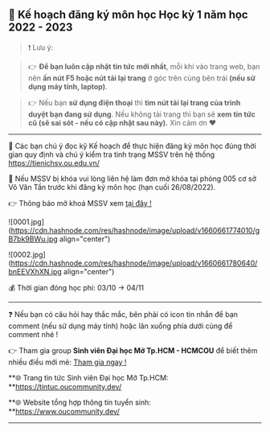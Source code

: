 ## 📢 Kế hoạch đăng ký môn học Học kỳ 1 năm học 2022 - 2023

> ❗ Lưu ý: 

>👉 **Để bạn luôn cập nhật tin tức mới nhất**, mỗi khi vào trang web, bạn nên **ấn nút F5 hoặc nút tải lại trang** ở góc trên cùng bên trái **(nếu sử dụng máy tính, laptop)**. 

>👉 Nếu bạn **sử dụng điện thoại** thì **tìm nút tải lại trang của trình duyệt bạn đang sử dụng**. Nếu không tải trang thì bạn sẽ **xem tin tức cũ (sẽ sai sót - nếu có cập nhật sau này).** Xin cảm ơn ❤

---

📌 Các bạn chú ý đọc kỹ Kế hoạch để thực hiện đăng ký môn học đúng thời gian quy định và chú ý kiểm tra tình trạng MSSV trên hệ thống https://tienichsv.ou.edu.vn/

📌 Nếu MSSV bị khóa vui lòng liên hệ làm đơn mở khóa tại phòng 005 cơ sở Võ Văn Tần trước khi đăng ký môn học (hạn cuối 26/08/2022).

👉 Thông báo mở khoá MSSV xem [tại đây !](https://www.facebook.com/qldt.dhm/posts/pfbid0uFFXcswxEndFMYu6p9iKka2MeLXFFAE84P1p7SCfwHPLJ3jM7bnmyViRxjSGQbvWl?__cft__[0]=AZUAjdswhT8OZCD_9C8BxDJV_1eHASYWYATEUe2V444Vf8nD9AgntnJ8ZF0n8OrnnKun8vc17eNZ5IsYiIMlOJk7RACTGweSTfzq8Igu61zIYpVDOed9D0_hiAt2JrXrnHQ4t3Lh6xk4B2l--c7WHvyv&__tn__=%2CO%2CP-R)

![0001.jpg](https://cdn.hashnode.com/res/hashnode/image/upload/v1660661774010/gB7bk9BWu.jpg align="center")

![0002.jpg](https://cdn.hashnode.com/res/hashnode/image/upload/v1660661780640/bnEEVXhXN.jpg align="center")

💰 Thời gian đóng học phí: 03/10 -> 04/11

---

❓ Nếu bạn có câu hỏi hay thắc mắc, bên phải có icon tin nhắn để bạn comment (nếu sử dụng máy tính) hoặc lăn xuống phía dưới cùng để comment nhé !

👉 Tham gia group **Sinh viên Đại học Mở Tp.HCM - HCMCOU** để biết thêm nhiều điều mới mẻ: [Tham gia ngay !](https://www.facebook.com/groups/oumembers)

**🌐 Trang tin tức Sinh viên Đại học Mở Tp.HCM: **https://tintuc.oucommunity.dev/

**🌐 Website tổng hợp thông tin tuyển sinh: **https://www.oucommunity.dev/

---
